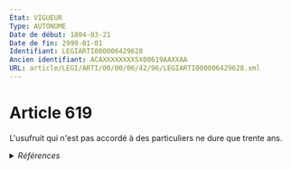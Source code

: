 ```yaml
---
État: VIGUEUR
Type: AUTONOME
Date de début: 1804-03-21
Date de fin: 2999-01-01
Identifiant: LEGIARTI000006429628
Ancien identifiant: ACAXXXXXXXX5X00619AAXXAA
URL: article/LEGI/ARTI/00/00/06/42/96/LEGIARTI000006429628.xml
---
```


<h1>Article 619</h1>

L'usufruit qui n'est pas accordé à des particuliers ne dure que trente ans.


<details>
  <summary><em>Références</em></summary>

  <h2>Articles faisant référence à l'article</h2>
  
  <ul>
    <li>
      <a href="https://legal.tricoteuses.fr//redirection/LEGIARTI000006387528?vers=git&vers=legifrance">Décret n°89-571 du 16 août 1989 pris en application de l'article 94 de la loi n° 88-1028 du 9 novembre 1988 portant dispositions statutaires et préparatoires à l'autodétermination de la Nouvelle-Calédonie en 1998 et relatif à l'Agence de développement rural et d'aménagement foncier - article 23 AUTONOME VIGUEUR, en vigueur depuis le 1989-08-18</a> CITATION source
    </li>
  </ul>
  
  <h2>Références faites par l'article</h2>
  
  <ul>
    <li>
      1989-08-16 CITATION cible <a href="https://legal.tricoteuses.fr//redirection/LEGIARTI000006387528?vers=git&vers=legifrance">Décret n°89-571 du 16 août 1989 pris en application de l'article 94 de la loi n° 88-1028 du 9 novembre 1988 portant dispositions statutaires et préparatoires à l'autodétermination de la Nouvelle-Calédonie en 1998 et relatif à l'Agence de développement rural et d'aménagement foncier - article 23 AUTONOME VIGUEUR, en vigueur depuis le 1989-08-18</a>
    </li>
    <li>
      CODIFICATION source Loi 1804-01-30
    </li>
    <li>
      CREATION source Loi 1804-01-30 promulguée le 9 février 1804
    </li>
  </ul>
</details>
